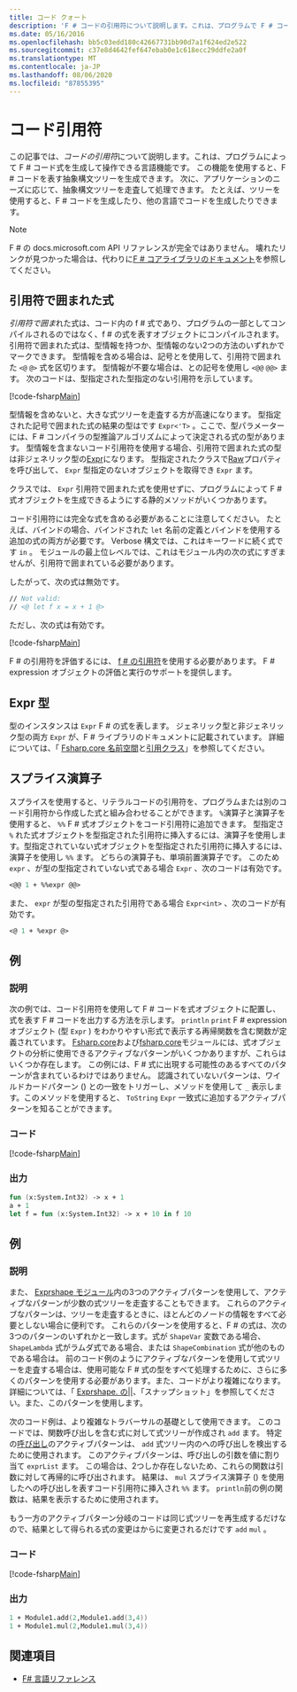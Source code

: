 ```yaml
---
title: コード クォート
description: 'F # コードの引用符について説明します。これは、プログラムで F # コード式を生成して操作できる言語機能です。'
ms.date: 05/16/2016
ms.openlocfilehash: bb5c03edd180c42667731bb90d7a1f624ed2e522
ms.sourcegitcommit: c37e8d4642fef647ebab0e1c618ecc29ddfe2a0f
ms.translationtype: MT
ms.contentlocale: ja-JP
ms.lasthandoff: 08/06/2020
ms.locfileid: "87855395"
---
```

# <a name="code-quotations"></a>コード引用符

この記事では、*コードの引用符*について説明します。これは、プログラムによって F # コード式を生成して操作できる言語機能です。 この機能を使用すると、F # コードを表す抽象構文ツリーを生成できます。 次に、アプリケーションのニーズに応じて、抽象構文ツリーを走査して処理できます。 たとえば、ツリーを使用すると、F # コードを生成したり、他の言語でコードを生成したりできます。

> [!NOTE]
> F # の docs.microsoft.com API リファレンスが完全ではありません。 壊れたリンクが見つかった場合は、代わりに[F # コアライブラリのドキュメント](https://fsharp.github.io/fsharp-core-docs/)を参照してください。

## <a name="quoted-expressions"></a>引用符で囲まれた式

*引用符で囲ま*れた式は、コード内の f # 式であり、プログラムの一部としてコンパイルされるのではなく、f # の式を表すオブジェクトにコンパイルされます。 引用符で囲まれた式は、型情報を持つか、型情報のない2つの方法のいずれかでマークできます。 型情報を含める場合は、記号とを使用して、引用符で囲まれた `<@` `@>` 式を区切ります。 型情報が不要な場合は、との記号を使用し `<@@` `@@>` ます。 次のコードは、型指定された型指定のない引用符を示しています。

[!code-fsharp[Main](~/samples/snippets/fsharp/lang-ref-3/snippet501.fs)]

型情報を含めないと、大きな式ツリーを走査する方が高速になります。 型指定された記号で囲まれた式の結果の型はです `Expr<'T>` 。ここで、型パラメーターには、F # コンパイラの型推論アルゴリズムによって決定される式の型があります。 型情報を含まないコード引用符を使用する場合、引用符で囲まれた式の型は非ジェネリック型の[Expr](https://msdn.microsoft.com/library/ed6a2caf-69d4-45c2-ab97-e9b3be9bce65)になります。 型指定されたクラスで[Raw](https://msdn.microsoft.com/library/47fb94f1-e77f-4c68-aabc-2b0ba40d59c2)プロパティを呼び出して、 `Expr` 型指定のないオブジェクトを取得でき `Expr` ます。

クラスでは、 `Expr` 引用符で囲まれた式を使用せずに、プログラムによって F # 式オブジェクトを生成できるようにする静的メソッドがいくつかあります。

コード引用符には完全な式を含める必要があることに注意してください。 たとえば、バインドの場合、バインドされた `let` 名前の定義とバインドを使用する追加の式の両方が必要です。 Verbose 構文では、これはキーワードに続く式です `in` 。 モジュールの最上位レベルでは、これはモジュール内の次の式にすぎませんが、引用符で囲まれている必要があります。

したがって、次の式は無効です。

```fsharp
// Not valid:
// <@ let f x = x + 1 @>
```

ただし、次の式は有効です。

[!code-fsharp[Main](~/samples/snippets/fsharp/lang-ref-3/snippet502.fs)]

F # の引用符を評価するには、 [f # の引用符](https://github.com/fsprojects/FSharp.Quotations.Evaluator)を使用する必要があります。 F # expression オブジェクトの評価と実行のサポートを提供します。

## <a name="expr-type"></a>Expr 型

型のインスタンスは `Expr` F # の式を表します。 ジェネリック型と非ジェネリック型の両方 `Expr` が、F # ライブラリのドキュメントに記載されています。 詳細については、「 [Fsharp.core 名前空間](https://msdn.microsoft.com/visualfsharpdocs/conceptual/microsoft.fsharp.quotations-namespace-%5bfsharp%5d)と[引用クラス](https://msdn.microsoft.com/visualfsharpdocs/conceptual/quotations.expr-class-%5bfsharp%5d)」を参照してください。

## <a name="splicing-operators"></a>スプライス演算子

スプライスを使用すると、リテラルコードの引用符を、プログラムまたは別のコード引用符から作成した式と組み合わせることができます。 `%`演算子と演算子を使用すると、 `%%` F # 式オブジェクトをコード引用符に追加できます。 型指定さ `%` れた式オブジェクトを型指定された引用符に挿入するには、演算子を使用します。型指定されていない式オブジェクトを型指定された引用符に挿入するには、演算子を使用し `%%` ます。 どちらの演算子も、単項前置演算子です。 このため `expr` 、が型の型指定されていない式である場合 `Expr` 、次のコードは有効です。

```fsharp
<@@ 1 + %%expr @@>
```

また、 `expr` が型の型指定された引用符である場合 `Expr<int>` 、次のコードが有効です。

```fsharp
<@ 1 + %expr @>
```

## <a name="example"></a>例

### <a name="description"></a>説明

次の例では、コード引用符を使用して F # コードを式オブジェクトに配置し、式を表す F # コードを出力する方法を示します。 `println` `print` F # expression オブジェクト (型 `Expr` ) をわかりやすい形式で表示する再帰関数を含む関数が定義されています。 [Fsharp.core](https://msdn.microsoft.com/library/093944a9-c752-403a-8983-5fcd5dbf92a4)および[fsharp.core](https://msdn.microsoft.com/library/d2434a6e-ae7b-4f3d-b567-c162938bc9cd)モジュールには、式オブジェクトの分析に使用できるアクティブなパターンがいくつかありますが、これらはいくつか存在します。 この例には、F # 式に出現する可能性のあるすべてのパターンが含まれているわけではありません。 認識されていないパターンは、ワイルドカードパターン () との一致をトリガーし、メソッドを使用して `_` 表示します。このメソッドを使用すると、 `ToString` `Expr` 一致式に追加するアクティブパターンを知ることができます。

### <a name="code"></a>コード

[!code-fsharp[Main](~/samples/snippets/fsharp/lang-ref-3/snippet601.fs)]

### <a name="output"></a>出力

```fsharp
fun (x:System.Int32) -> x + 1
a + 1
let f = fun (x:System.Int32) -> x + 10 in f 10
```

## <a name="example"></a>例

### <a name="description"></a>説明

また、 [Exprshape モジュール](https://msdn.microsoft.com/library/7685150e-2432-4d39-9338-57292eff18de)内の3つのアクティブパターンを使用して、アクティブなパターンが少数の式ツリーを走査することもできます。 これらのアクティブなパターンは、ツリーを走査するときに、ほとんどのノードの情報をすべて必要としない場合に便利です。 これらのパターンを使用すると、F # の式は、次の3つのパターンのいずれかと一致します。式が `ShapeVar` 変数である場合、 `ShapeLambda` 式がラムダ式である場合、または `ShapeCombination` 式が他のものである場合は。 前のコード例のようにアクティブなパターンを使用して式ツリーを走査する場合は、使用可能な F # 式の型をすべて処理するために、さらに多くのパターンを使用する必要があります。また、コードがより複雑になります。 詳細については、「 [Exprshape. の&#124;&#124;](https://msdn.microsoft.com/visualfsharpdocs/conceptual/exprshape.shapevarhshapelambdahshapecombination-active-pattern-%5bfsharp%5d)、「スナップショット」を参照してください。また、このパターンを使用します。

次のコード例は、より複雑なトラバーサルの基礎として使用できます。 このコードでは、関数呼び出しを含む式に対して式ツリーが作成され `add` ます。 特定の[呼び出し](https://msdn.microsoft.com/library/05a77b21-20fe-4b9a-8e07-aa999538198d)のアクティブパターンは、 `add` 式ツリー内のへの呼び出しを検出するために使用されます。 このアクティブパターンは、呼び出しの引数を値に割り当て `exprList` ます。 この場合は、2つしか存在しないため、これらの関数は引数に対して再帰的に呼び出されます。 結果は、 `mul` スプライス演算子 () を使用したへの呼び出しを表すコード引用符に挿入され `%%` ます。 `println`前の例の関数は、結果を表示するために使用されます。

もう一方のアクティブパターン分岐のコードは同じ式ツリーを再生成するだけなので、結果として得られる式の変更はからに変更されるだけです `add` `mul` 。

### <a name="code"></a>コード

[!code-fsharp[Main](~/samples/snippets/fsharp/lang-ref-3/snippet701.fs)]

### <a name="output"></a>出力

```fsharp
1 + Module1.add(2,Module1.add(3,4))
1 + Module1.mul(2,Module1.mul(3,4))
```

## <a name="see-also"></a>関連項目

- [F# 言語リファレンス](index.md)
